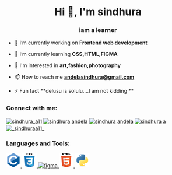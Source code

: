 <h1 align="center">Hi 👋, I'm sindhura</h1>
<h3 align="center">iam a learner</h3>

- 🔭 I’m currently working on **Frontend web development**

- 🌱 I’m currently learning **CSS,HTML,FIGMA**

- 💬 I'm interested in **art,fashion,photography**

- 📫 How to reach me **andelasindhura@gmail.com**

- ⚡ Fun fact **delusu is solulu....I am not kidding **

<h3 align="left">Connect with me:</h3>
<p align="left">
<a href="https://twitter.com/sindhura_a11" target="blank"><img align="center" src="https://raw.githubusercontent.com/rahuldkjain/github-profile-readme-generator/master/src/images/icons/Social/twitter.svg" alt="sindhura_a11" height="30" width="40" /></a>
<a href="https://linkedin.com/in/sindhura andela" target="blank"><img align="center" src="https://raw.githubusercontent.com/rahuldkjain/github-profile-readme-generator/master/src/images/icons/Social/linked-in-alt.svg" alt="sindhura andela" height="30" width="40" /></a>
<a href="https://kaggle.com/sindhura andela" target="blank"><img align="center" src="https://raw.githubusercontent.com/rahuldkjain/github-profile-readme-generator/master/src/images/icons/Social/kaggle.svg" alt="sindhura andela" height="30" width="40" /></a>
<a href="https://fb.com/sindhura a" target="blank"><img align="center" src="https://raw.githubusercontent.com/rahuldkjain/github-profile-readme-generator/master/src/images/icons/Social/facebook.svg" alt="sindhura a" height="30" width="40" /></a>
<a href="https://instagram.com/_sindhuraa11_" target="blank"><img align="center" src="https://raw.githubusercontent.com/rahuldkjain/github-profile-readme-generator/master/src/images/icons/Social/instagram.svg" alt="_sindhuraa11_" height="30" width="40" /></a>
</p>

<h3 align="left">Languages and Tools:</h3>
<p align="left"> <a href="https://www.cprogramming.com/" target="_blank" rel="noreferrer"> <img src="https://raw.githubusercontent.com/devicons/devicon/master/icons/c/c-original.svg" alt="c" width="40" height="40"/> </a> <a href="https://www.w3schools.com/css/" target="_blank" rel="noreferrer"> <img src="https://raw.githubusercontent.com/devicons/devicon/master/icons/css3/css3-original-wordmark.svg" alt="css3" width="40" height="40"/> </a> <a href="https://www.figma.com/" target="_blank" rel="noreferrer"> <img src="https://www.vectorlogo.zone/logos/figma/figma-icon.svg" alt="figma" width="40" height="40"/> </a> <a href="https://www.w3.org/html/" target="_blank" rel="noreferrer"> <img src="https://raw.githubusercontent.com/devicons/devicon/master/icons/html5/html5-original-wordmark.svg" alt="html5" width="40" height="40"/> </a> <a href="https://www.python.org" target="_blank" rel="noreferrer"> <img src="https://raw.githubusercontent.com/devicons/devicon/master/icons/python/python-original.svg" alt="python" width="40" height="40"/> </a> </p>
